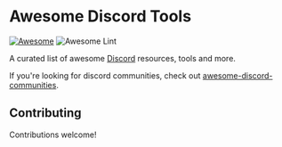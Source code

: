 # Awesome Discord Tools   
[![Awesome](https://awesome.re/badge.svg)](https://awesome.re) 
![Awesome Lint](https://github.com/KieranRobson/awesomed-discord-tools/workflows/Awesome%20Lint.yaml/badge.svg)


<p>
  A curated list of awesome <a href="http://www.discord.com/">Discord</a> resources, tools and more. 
</p>
 If you're looking for discord communities, check out <a href="https://github.com/mhxion/awesome-discord-communities#readme">awesome-discord-communities</a>.

## Contributing

Contributions welcome!
